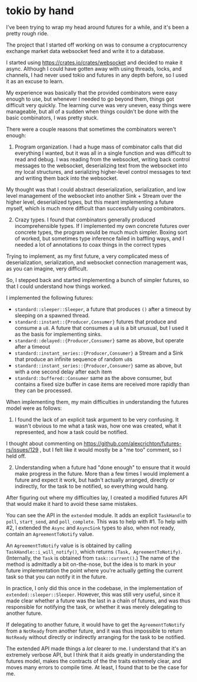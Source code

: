 tokio by hand
=============

I've been trying to wrap my head around futures for a while, and it's been a pretty rough ride.

The project that I started off working on was to consume a cryptocurrency exchange market data websocket feed and write it to a database.

I started using https://crates.io/crates/websocket and decided to make it async. Although I could have gotten away with using threads, locks, and channels, I had never used tokio and futures in any depth before, so I used it as an excuse to learn.

My experience was basically that the provided combinators were easy enough to use, but whenever I needed to go beyond them, things got difficult very quickly. The learning curve was very uneven, easy things were manageable, but all of a sudden when things couldn't be done with the basic combinators, I was pretty stuck.

There were a couple reasons that sometimes the combinators weren't enough:

1. Program organization. I had a huge mass of combinator calls that did everything I wanted, but it was all in a single function and was difficult to read and debug. I was reading from the websocket, writing back control messages to the websocket, deserializing text from the websocket into my local structures, and serializing higher-level control messages to text and writing them back into the websocket.  
  
  My thought was that I could abstract deserialization, serialization, and low level management of the websocket into another Sink + Stream over the higher level, deserialized types, but this meant implementing a future myself, which is much more difficult than successfully using combinators.

2. Crazy types. I found that combinators generally produced incomprehensible types. If I implemented my own concrete futures over concrete types, the program would be much much simpler. Boxing sort of worked, but sometimes type inference failed in baffling ways, and I needed a lot of annotations to coax things in the correct types

Trying to implement, as my first future, a very complicated mess of deserialization, serialization, and websocket connection management was, as you can imagine, very difficult.

So, I stepped back and started implementing a bunch of simpler futures, so that I could understand how things worked.

I implemented the following futures:
- `standard::sleeper::Sleeper`, a future that produces `()` after a timeout by sleeping on a spawned thread.
- `standard::instant::{Producer,Consumer}` futures that produce and consume a `u8`. A future that consumes a `u8` is a bit unusual, but I used it as the basis for implementing sinks.
- `standard::delayed::{Producer,Consumer}` same as above, but operate after a timeout
- `standard::instant_series::{Producer,Consumer}` a Stream and a Sink that produce an infinite sequence of random `u8`s
- `standard::instant_series::{Producer,Consumer}` same as above, but with a one second delay after each item
- `standard::buffered::Consumer` same as the above consumer, but contains a fixed size buffer in case items are received more rapidly than they can be processed.

When implementing them, my main difficulties in understanding the futures model were as follows:

1. I found the lack of an explicit task argument to be very confusing. It wasn't obvious to me what a task was, how one was created, what it represented, and how a task could be notified.  

  I thought about commenting on https://github.com/alexcrichton/futures-rs/issues/129 , but I felt like it would mostly be a "me too" comment, so I held off.

2. Understanding when a future had "done enough" to ensure that it would make progress in the future. More than a few times I would implement a future and expect it work, but hadn't actually arranged, directly or indirectly, for the task to be notified, so everything would hang.

After figuring out where my difficulties lay, I created a modified futures API that would make it hard to avoid these same mistakes.

You can see the API in the `extended` module. It adds an explicit `TaskHandle` to `poll`, `start_send`, and `poll_complete`. This was to help with #1. To help with #2, I extended the `Async` and `AsyncSink` types to also, when not ready, contain an `AgreementToNotify` value.

An `AgreementToNotify` value is is obtained by calling `TaskHandle::i_will_notify()`, which returns `(Task, AgreementToNotify)`. (Internally, the `Task` is obtained from `task::current()`.) The name of the method is admittadly a bit on-the-nose, but the idea is to mark in your future implementation the point where you're actually getting the current task so that you can notify it in the future.

In practice, I only did this once in the codebase, in the implementation of `extended::sleeper::Sleeper`. However, this was still very useful, since it made clear whether a future was the last in a chain of futures, and was thus responsible for notifying the task, or whether it was merely delegating to another future.

If delegating to another future, it would have to get the `AgreementToNotify` from a `NotReady` from another future, and it was thus impossible to return `NotReady` without directly or indirectly arranging for the task to be notified.

The extended API made things a _lot_ clearer to me. I understand that it's an extremely verbose API, but I think that it aids greatly in understanding the futures model, makes the contracts of the the traits extremely clear, and moves many errors to compile time. At least, I found that to be the case for me.

